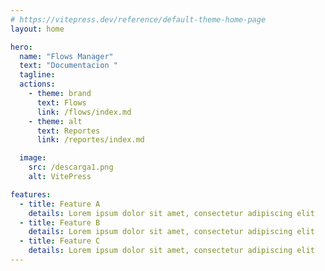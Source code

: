 ```yaml
---
# https://vitepress.dev/reference/default-theme-home-page
layout: home

hero:
  name: "Flows Manager"
  text: "Documentacion "
  tagline:
  actions:
    - theme: brand
      text: Flows
      link: /flows/index.md
    - theme: alt
      text: Reportes
      link: /reportes/index.md

  image:
    src: /descarga1.png
    alt: VitePress

features:
  - title: Feature A
    details: Lorem ipsum dolor sit amet, consectetur adipiscing elit
  - title: Feature B
    details: Lorem ipsum dolor sit amet, consectetur adipiscing elit
  - title: Feature C
    details: Lorem ipsum dolor sit amet, consectetur adipiscing elit
---
```

